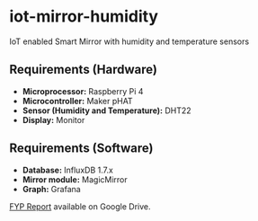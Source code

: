 # iot-mirror-humidity
IoT enabled Smart Mirror with humidity and temperature sensors

## Requirements (Hardware)
- **Microprocessor:** Raspberry Pi 4
- **Microcontroller:** Maker pHAT
- **Sensor (Humidity and Temperature):** DHT22
- **Display:** Monitor  

## Requirements (Software)
- **Database:** InfluxDB 1.7.x
- **Mirror module:** MagicMirror
- **Graph:** Grafana

[FYP Report](https://drive.google.com/file/d/1TvxAIMgqxmLUxZ1pQzr4dg5IeBZ_DLy8/view?usp=sharing) available on Google Drive.
